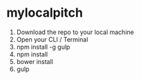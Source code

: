 # mylocalpitch

1. Download the repo to your local machine
2. Open your CLI / Terminal
3. npm install -g gulp
4. npm install
5. bower install
6. gulp
